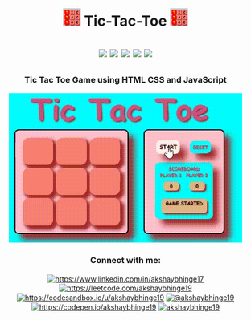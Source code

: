 
<h1 align="center">  <img src="https://github.com/akshaybhinge19/TicTacToe/blob/master/Tic%20Tac%20Toe/Resources/heading.png" width="35px" height="35px"/> 
  Tic-Tac-Toe 
  <img src="https://github.com/akshaybhinge19/TicTacToe/blob/master/Tic%20Tac%20Toe/Resources/heading.png" width="35px" height="35px"/> 
  <p>
    <img src="https://img.shields.io/github/last-commit/akshaybhinge19/TicTacToe?label=Game%20file%20last%20commit" />
    <img src="https://img.shields.io/tokei/lines/github/akshaybhinge19/TicTacToe" />
    <img src="https://img.shields.io/github/repo-size/akshaybhinge19/TicTacToe" />
    <img src="https://img.shields.io/github/languages/count/akshaybhinge19/TicTacToe" />
    <img src="https://img.shields.io/github/languages/top/akshaybhinge19/TicTacToe" />    
  </p> 
</h1>


<h3 align="center" >Tic Tac Toe Game using HTML CSS and JavaScript</h3>
<p align="center">
  <img src="https://github.com/akshaybhinge19/TicTacToe/blob/master/Tic%20Tac%20Toe/Resources/tictactoegif.gif" />

 </p>


<h3 align="center">Connect with me:</h3>
<p align="center">
<a href="https://www.linkedin.com/in/akshaybhinge17" target="blank"><img align="center" src="https://raw.githubusercontent.com/rahuldkjain/github-profile-readme-generator/master/src/images/icons/Social/linked-in-alt.svg" alt="https://www.linkedin.com/in/akshaybhinge17" height="30" width="40" /></a>
<a href="https://leetcode.com/akshaybhinge19" target="blank"><img align="center" src="https://raw.githubusercontent.com/rahuldkjain/github-profile-readme-generator/master/src/images/icons/Social/leet-code.svg" alt="https://leetcode.com/akshaybhinge19" height="30" width="40" /></a>
<a href="https://codesandbox.com/https://codesandbox.io/u/akshaybhinge19" target="blank"><img align="center" src="https://cdn.jsdelivr.net/npm/simple-icons@3.0.1/icons/codesandbox.svg" alt="https://codesandbox.io/u/akshaybhinge19" height="30" width="40" /></a>
<a href="https://medium.com/@akshaybhinge19" target="blank"><img align="center" src="https://raw.githubusercontent.com/rahuldkjain/github-profile-readme-generator/master/src/images/icons/Social/medium.svg" alt="@akshaybhinge19" height="30" width="40" /></a>
<a href="https://codepen.io/akshaybhinge19" target="blank"><img align="center" src="https://raw.githubusercontent.com/rahuldkjain/github-profile-readme-generator/master/src/images/icons/Social/codepen.svg" alt="https://codepen.io/akshaybhinge19" height="30" width="40" /></a>
 <a href="https://dev.to/akshaybhinge19" target="blank"><img align="center" src="https://cdn.jsdelivr.net/npm/simple-icons@3.0.1/icons/dev-dot-to.svg" alt="akshaybhinge19" height="30" width="40" /></a>
</p> 


